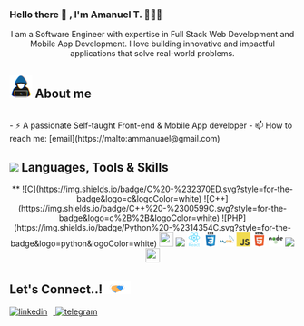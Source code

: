 ### Hello there 👋 , I'm Amanuel T. 🧑🏽‍💻

<p align="center">
  I am a Software Engineer with expertise in Full Stack Web Development and Mobile App Development. I love building innovative and impactful applications that solve real-world problems.
</p>

## <picture><img src = "https://github.com/0xAbdulKhalid/0xAbdulKhalid/raw/main/assets/mdImages/about_me.gif" width =40px></picture> **About me**
<br>
- ⚡ A passionate Self-taught Front-end & Mobile App developer
- 📫 How to reach me:  [email](https://malto:ammanuael@gmail.com)

## <img src="https://media2.giphy.com/media/QssGEmpkyEOhBCb7e1/giphy.gif?cid=ecf05e47a0n3gi1bfqntqmob8g9aid1oyj2wr3ds3mg700bl&rid=giphy.gif" width ="20"><b> Languages, Tools & Skills</b>
<p align="center">
**
    ![C](https://img.shields.io/badge/C%20-%232370ED.svg?style=for-the-badge&logo=c&logoColor=white)
    ![C++](https://img.shields.io/badge/C++%20-%2300599C.svg?style=for-the-badge&logo=c%2B%2B&logoColor=white)
    ![PHP](https://img.shields.io/badge/Python%20-%2314354C.svg?style=for-the-badge&logo=python&logoColor=white)
    <img src="https://www.vectorlogo.zone/logos/flutterio/flutterio-icon.svg" width ="25" height="25">
    <img src="https://www.vectorlogo.zone/logos/git-scm/git-scm-icon.svg" width ="25">
    <img src="https://raw.githubusercontent.com/devicons/devicon/master/icons/react/react-original-wordmark.svg" width ="25" height="25">
    <img src="https://raw.githubusercontent.com/devicons/devicon/master/icons/css3/css3-original-wordmark.svg" width ="25" height="25">
    <img src="https://raw.githubusercontent.com/devicons/devicon/master/icons/mysql/mysql-original-wordmark.svg" width ="25" height="25">
    <img src="https://raw.githubusercontent.com/devicons/devicon/master/icons/javascript/javascript-original.svg" width ="25" height="25">
    <img src="https://raw.githubusercontent.com/devicons/devicon/master/icons/html5/html5-original-wordmark.svg" width ="25" height="25">
    <img src="https://raw.githubusercontent.com/devicons/devicon/master/icons/nodejs/nodejs-original-wordmark.svg" width ="25" height="25">
    <img src="https://cdnlogo.com/logo/sass_39548.html"><img src="https://www.cdnlogo.com/logos/s/90/sass.svg" width ="25" height="25">
</p>
    
## <b> Let's Connect..!</b><img src="https://github.com/0xAbdulKhalid/0xAbdulKhalid/raw/main/assets/mdImages/handshake.gif" width ="50">
<a href="https://linkedin.com/in/amanueltadele53" target="_blank">
      <img src="https://raw.githubusercontent.com/rahuldkjain/github-profile-readme-generator/master/src/images/icons/Social/linked-in-alt.svg" alt="linkedin" style="margin-bottom: 5px; margin-right: 10px; width: 25px; height: 25px;" />
    </a>
    <a href="https://t.me/el_amani" target="_blank">
      <img src="https://www.cdnlogo.com/logos/t/39/telegram.svg" alt="telegram" style="margin-bottom: 5px; width: 25px; height: 25px;" />
    </a>


<!--
**elamany/elamany** is a ✨ _special_ ✨ repository because its `README.md` (this file) appears on your GitHub profile.

Here are some ideas to get you started:

- 🔭 I’m currently working on ...
- 🌱 I’m currently learning ...
- 👯 I’m looking to collaborate on ...
- 🤔 I’m looking for help with ...
- 💬 Ask me about ...
- 📫 How to reach me: ...
- 😄 Pronouns: ...
- ⚡ Fun fact: ...
-->
